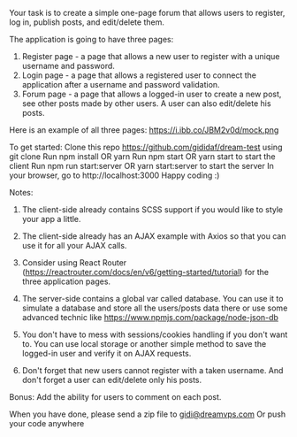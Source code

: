 Your task is to create a simple one-page forum that allows users to register, log in, publish posts, and edit/delete them.

The application is going to have three pages:

1. Register page - a page that allows a new user to register with a unique username and password.
2. Login page - a page that allows a registered user to connect the application after a username and password validation.
3. Forum page - a page that allows a logged-in user to create a new post, see other posts made by other users.
   A user can also edit/delete his posts.

Here is an example of all three pages:
https://i.ibb.co/JBM2v0d/mock.png

To get started:
Clone this repo https://github.com/gididaf/dream-test using git clone
Run npm install OR yarn
Run npm start OR yarn start to start the client
Run npm run start:server OR yarn start:server to start the server
In your browser, go to http://localhost:3000
Happy coding :)

Notes:

1. The client-side already contains SCSS support if you would like to style your app a little.
2. The client-side already has an AJAX example with Axios so that you can use it for all your AJAX calls.
3. Consider using React Router (https://reactrouter.com/docs/en/v6/getting-started/tutorial) for the three application pages.

4. The server-side contains a global var called database. You can use it to simulate a database and store all the users/posts data there or use some advanced technic like https://www.npmjs.com/package/node-json-db
5. You don't have to mess with sessions/cookies handling if you don't want to. You can use local storage or another simple method to save the logged-in user and verify it on AJAX requests.

6. Don't forget that new users cannot register with a taken username. And don't forget a user can edit/delete only his posts.

Bonus: Add the ability for users to comment on each post.

When you have done, please send a zip file to
gidi@dreamvps.com
Or push your code anywhere
